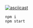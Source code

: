 [![asciicast](https://asciinema.org/a/fE3S9WXadnjjuPF07TEhTkaNc.svg)](https://asciinema.org/a/fE3S9WXadnjjuPF07TEhTkaNc)

```
npm i
npm start
```
